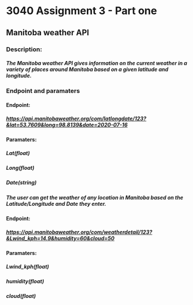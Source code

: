 # 3040 Assignment 3 - Part one
## Manitoba weather API
### Description: 
##### The Manitoba weather API gives information on the current weather in a variety of places around Manitoba based on a given latitude and longitude. 

### Endpoint and paramaters
#### Endpoint:
##### https://api.manitobaweather.org/com/latlongdate/123?&lat=53.7609&long=98.8139&date=2020-07-16
#### Paramaters: 
##### Lat(float)
##### Long(float)
##### Date(string)

##### The user can get the weather of any location in Manitoba based on the Latitude/Longitude and Date they enter.

#### Endpoint:
##### https://api.manitobaweather.org/com/weatherdetail/123?&Lwind_kph=14.9&humidity=60&cloud=50
#### Paramaters: 
##### Lwind_kph(float)
##### humidity(float)
##### cloud(float)
